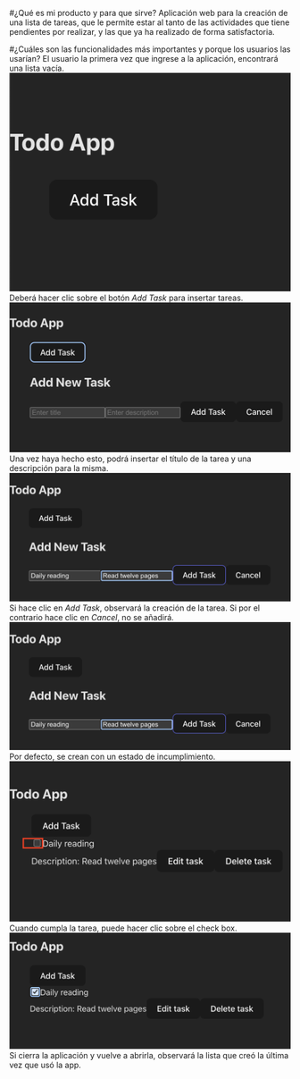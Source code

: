 #¿Qué es mi producto y para que sirve?
Aplicación web para la creación de una lista de tareas, que le permite estar al tanto de las actividades que tiene pendientes por realizar, y las que ya ha realizado de forma satisfactoria.

#¿Cuáles son las funcionalidades más importantes y porque los usuarios las usarían?
El usuario la primera vez que ingrese a la aplicación, encontrará una lista vacía.  
![Alt text](img/image.png)  
Deberá hacer clic sobre el botón _Add Task_ para insertar tareas.  
![Alt text](img/image-1.png)  
Una vez haya hecho esto, podrá insertar el título de la tarea y una descripción para la misma.  
![Alt text](img/image-2.png)  
Si hace clic en _Add Task_, observará la creación de la tarea. Si por el contrario hace clic en _Cancel_, no se añadirá.  
![Alt text](img/image-3.png)  
Por defecto, se crean con un estado de incumplimiento.   
![Alt text](img/image-4.png)  
Cuando cumpla la tarea, puede hacer clic sobre el check box.  
![Alt text](img/image-5.png)  
Si cierra la aplicación y vuelve a abrirla, observará la lista que creó la última vez que usó la app.

